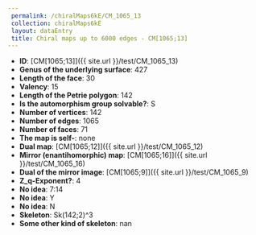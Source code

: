 ```yaml
--- 
 permalink: /chiralMaps6kE/CM_1065_13 
 collection: chiralMaps6kE
 layout: dataEntry
 title: Chiral maps up to 6000 edges - CM[1065;13]
---
```


- **ID**: [CM[1065;13]]({{ site.url }}/test/CM_1065_13)
- **Genus of the underlying surface**: 427
- **Length of the face**: 30
- **Valency**: 15
- **Length of the Petrie polygon**: 142
- **Is the automorphism group solvable?**: S
- **Number of vertices**: 142
- **Number of edges**: 1065
- **Number of faces**: 71
- **The map is self-**: none
- **Dual map**: [CM[1065;12]]({{ site.url }}/test/CM_1065_12)
- **Mirror (enantihomorphic) map**: [CM[1065;16]]({{ site.url }}/test/CM_1065_16)
- **Dual of the mirror image**: [CM[1065;9]]({{ site.url }}/test/CM_1065_9)
- **Z_q-Exponent?**: 4
- **No idea**:  7:14
- **No idea**: Y
- **No idea**: N
- **Skeleton**: Sk(142;2)^3
- **Some other kind of skeleton**: nan
